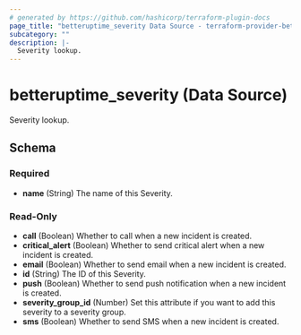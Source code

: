 ```yaml
---
# generated by https://github.com/hashicorp/terraform-plugin-docs
page_title: "betteruptime_severity Data Source - terraform-provider-better-uptime"
subcategory: ""
description: |-
  Severity lookup.
---
```


# betteruptime_severity (Data Source)

Severity lookup.



<!-- schema generated by tfplugindocs -->
## Schema

### Required

- **name** (String) The name of this Severity.

### Read-Only

- **call** (Boolean) Whether to call when a new incident is created.
- **critical_alert** (Boolean) Whether to send critical alert when a new incident is created.
- **email** (Boolean) Whether to send email when a new incident is created.
- **id** (String) The ID of this Severity.
- **push** (Boolean) Whether to send push notification when a new incident is created.
- **severity_group_id** (Number) Set this attribute if you want to add this severity to a severity group.
- **sms** (Boolean) Whether to send SMS when a new incident is created.


